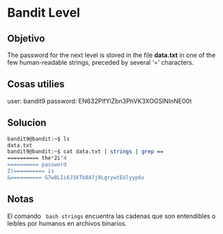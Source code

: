 # Bandit Level

## Objetivo
The password for the next level is stored in the file **data.txt** in one of the few human-readable strings, preceded by several ‘=’ characters.

## Cosas utilies
user: bandit9
password: EN632PlfYiZbn3PhVK3XOGSlNInNE00t

## Solucion
``` bash
bandit9@bandit:~$ ls
data.txt
bandit9@bandit:~$ cat data.txt | strings | grep ==
========== the*2i"4
========== password
Z)========== is
&========== G7w8LIi6J3kTb8A7j9LgrywtEUlyyp6s

```

## Notas
El comando ``` bash strings```  encuentra las cadenas que son entendibles o leibles por humanos en archivos binarios.
